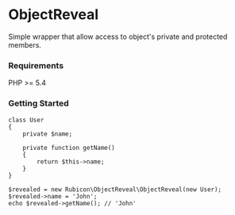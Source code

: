 # ObjectReveal

Simple wrapper that allow access to object's private and protected members.

### Requirements

PHP >= 5.4

### Getting Started


```
class User
{
    private $name;
    
    private function getName()
    {
        return $this->name;
    }
}

$revealed = new Rubicon\ObjectReveal\ObjectReveal(new User);
$revealed->name = 'John';
echo $revealed->getName(); // 'John'

```